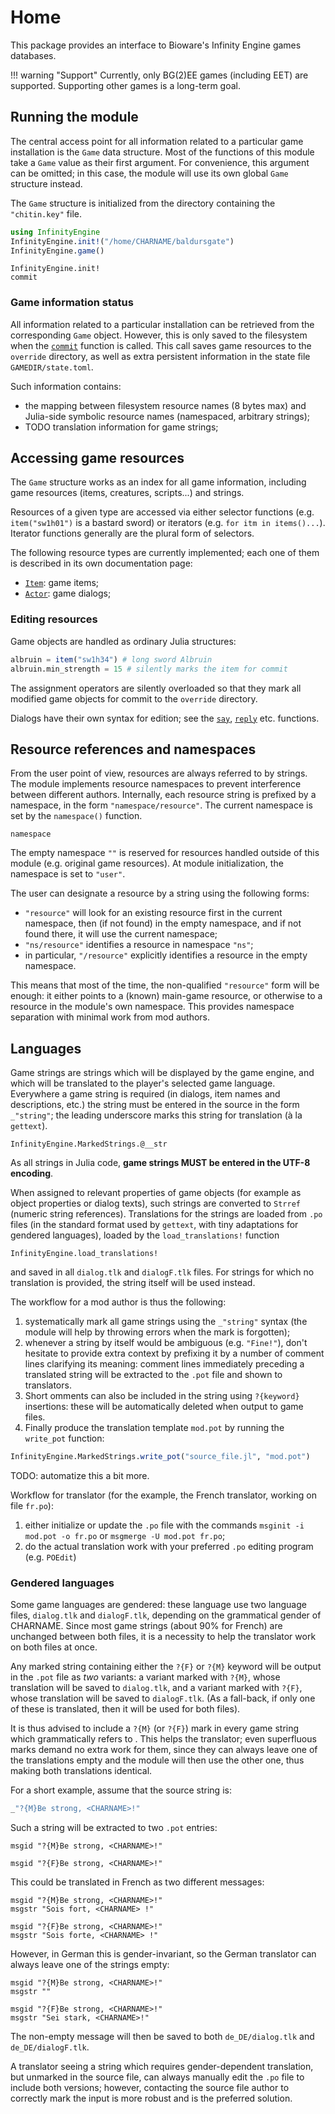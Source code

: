 # Home

This package provides an interface to Bioware's Infinity Engine games
databases.

!!! warning "Support"
    Currently, only BG(2)EE games (including EET) are supported.
    Supporting other games is a long-term goal.

## Running the module

The central access point for all information related to a particular
game installation is the `Game` data structure.
Most of the functions of this module take a `Game` value as their first
argument.
For convenience, this argument can be omitted;
in this case, the module will use its own global `Game` structure instead.

The `Game` structure is initialized from the directory
containing the `"chitin.key"` file.

```julia
using InfinityEngine
InfinityEngine.init!("/home/CHARNAME/baldursgate")
InfinityEngine.game()
```
```@docs
InfinityEngine.init!
commit
```

### Game information status

All information related to a particular installation
can be retrieved from the corresponding `Game` object.
However, this is only saved to the filesystem
when the [`commit`](@ref) function is called.
This call saves game resources to the `override` directory,
as well as extra persistent information in the state file
`GAMEDIR/state.toml`.

Such information contains:
 - the mapping between filesystem resource names (8 bytes max) and
   Julia-side symbolic resource names (namespaced, arbitrary strings);
 - TODO translation information for game strings;

## Accessing game resources

The `Game` structure works as an index for all game information,
including game resources (items, creatures, scripts...)
and strings.

Resources of a given type are accessed via either selector functions
(e.g. `item("sw1h01")` is a bastard sword)
or iterators (e.g. `for itm in items()...`).
Iterator functions generally are the plural form of selectors.

The following resource types are currently implemented;
each one of them is described in its own documentation page:
 - [`Item`](@ref): game items;
 - [`Actor`](@ref): game dialogs;

### Editing resources

Game objects are handled as ordinary Julia structures:
```julia
albruin = item("sw1h34") # long sword Albruin
albruin.min_strength = 15 # silently marks the item for commit
```
The assignment operators are silently overloaded so that they mark
all modified game objects for commit to the `override` directory.

Dialogs have their own syntax for edition;
see the [`say`](@ref), [`reply`](@ref) etc. functions.

## Resource references and namespaces

From the user point of view, resources are always referred to by strings.
The module implements resource namespaces to prevent interference
between different authors.
Internally, each resource string is prefixed by a namespace,
in the form `"namespace/resource"`.
The current namespace is set by the `namespace()` function.
```@docs
namespace
```
The empty namespace `""` is reserved for resources handled
outside of this module (e.g. original game resources).
At module initialization, the namespace is set to `"user"`.

The user can designate a resource by a string using the following forms:
 - `"resource"` will look for an existing resource first in the current
   namespace, then (if not found) in the empty namespace, and if not found
   there, it will use the current namespace;
 - `"ns/resource"` identifies a resource in namespace `"ns"`;
 - in particular, `"/resource"` explicitly identifies a resource in the
   empty namespace.

This means that most of the time, the non-qualified `"resource"` form
will be enough: it either points to a (known) main-game resource,
or otherwise to a resource in the module's own namespace.
This provides namespace separation with minimal work from mod authors.

## Languages

Game strings are strings which will be displayed by the game engine,
and which will be translated to the player's selected game language.
Everywhere a game string is required (in dialogs, item names and
descriptions, etc.) the string must be entered in the source
in the form `_"string"`; the leading underscore marks this string
for translation (à la `gettext`).

```@docs
InfinityEngine.MarkedStrings.@__str
```

As all strings in Julia code, **game strings MUST be entered
in the UTF-8 encoding**.

When assigned to relevant properties of game objects
(for example as object properties or dialog texts),
such strings are converted to `Strref` (numeric string references).
Translations for the strings are loaded from `.po` files
(in the standard format used by `gettext`, with tiny adaptations
for gendered languages), loaded by the `load_translations!` function
```@docs
InfinityEngine.load_translations!
```
and saved in all `dialog.tlk` and `dialogF.tlk` files.
For strings for which no translation is provided,
the string itself will be used instead.

The workflow for a mod author is thus the following:
1. systematically mark all game strings using the `_"string"` syntax
   (the module will help by throwing errors when the mark is forgotten);
2. whenever a string by itself would be ambiguous (e.g. `"Fine!"`),
   don't hesitate to provide extra context by prefixing it by a number of
   comment lines clarifying its meaning:
   comment lines immediately preceding a translated string
   will be extracted to the `.pot` file and shown to translators.
3. Short omments can also be included in the string using `?{keyword}`
   insertions: these will be automatically deleted when output to game
   files.
4. Finally produce the translation template `mod.pot` by running the
   `write_pot` function:
```julia
InfinityEngine.MarkedStrings.write_pot("source_file.jl", "mod.pot")
```

TODO: automatize this a bit more.

Workflow for translator (for the example, the French translator,
working on file `fr.po`):
1. either initialize or update the `.po` file with the commands
   `msginit -i mod.pot -o fr.po` or `msgmerge -U mod.pot fr.po`;
2. do the actual translation work with your preferred `.po` editing
   program (e.g. `POEdit`)

### Gendered languages

Some game languages are gendered: these language use two language files,
`dialog.tlk` and `dialogF.tlk`, depending on the grammatical gender
of CHARNAME.
Since most game strings (about 90% for French) are unchanged between
both files, it is a necessity to help the translator work on both
files at once.

Any marked string containing either the `?{F}` or `?{M}` keyword
will be output in the `.pot` file as *two* variants:
a variant marked with `?{M}`, whose translation will be saved
to `dialog.tlk`, and a variant marked with `?{F}`,
whose translation will be saved to `dialogF.tlk`.
(As a fall-back, if only one of these is translated,
then it will be used for both files).

It is thus advised to include a `?{M}` (or `?{F}`) mark in every game
string which grammatically refers to <CHARNAME>.
This helps the translator; even superfluous marks demand no extra work
for them, since they can always leave one of the translations empty
and the module will then use the other one, thus making
both translations identical.

For a short example, assume that the source string is:
```julia
_"?{M}Be strong, <CHARNAME>!"
```
Such a string will be extracted to two `.pot` entries:
```pot
msgid "?{M}Be strong, <CHARNAME>!"

msgid "?{F}Be strong, <CHARNAME>!"
```
This could be translated in French as two different messages:
```pot
msgid "?{M}Be strong, <CHARNAME>!"
msgstr "Sois fort, <CHARNAME> !"

msgid "?{F}Be strong, <CHARNAME>!"
msgstr "Sois forte, <CHARNAME> !"
```
However, in German this is gender-invariant, so the German translator
can always leave one of the strings empty:
```pot
msgid "?{M}Be strong, <CHARNAME>!"
msgstr ""

msgid "?{F}Be strong, <CHARNAME>!"
msgstr "Sei stark, <CHARNAME>!"
```
The non-empty message will then be saved to both `de_DE/dialog.tlk`
and `de_DE/dialogF.tlk`.


A translator seeing a string which requires gender-dependent translation,
but unmarked in the source file, can always manually edit the `.po` file
to include both versions;
however, contacting the source file author to correctly mark the input
is more robust and is the preferred solution.
